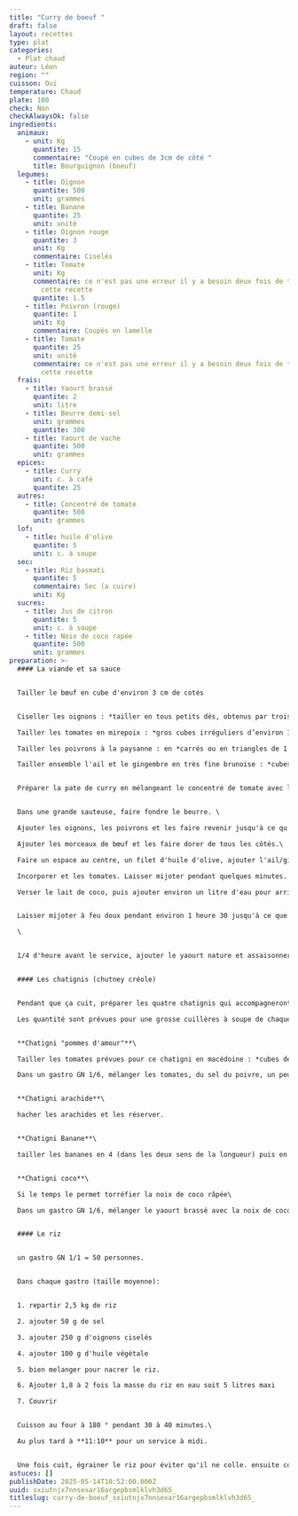 ```yaml
---
title: "Curry de boeuf "
draft: false
layout: recettes
type: plat
categories:
  - Plat chaud
auteur: Léon
region: ""
cuisson: Oui
temperature: Chaud
plate: 100
check: Non
checkAlwaysOk: false
ingredients:
  animaux:
    - unit: Kg
      quantite: 15
      commentaire: "Coupé en cubes de 3cm de côté "
      title: Bourguignon (boeuf)
  legumes:
    - title: Oignon
      quantite: 500
      unit: grammes
    - title: Banane
      quantite: 25
      unit: unité
    - title: Oignon rouge
      quantite: 3
      unit: Kg
      commentaire: Ciselés
    - title: Tomate
      unit: Kg
      commentaire: ce n'est pas une erreur il y a besoin deux fois de tomates dans
        cette recette
      quantite: 1.5
    - title: Poivron (rouge)
      quantite: 1
      unit: Kg
      commentaire: Coupés en lamelle
    - title: Tomate
      quantite: 25
      unit: unité
      commentaire: ce n'est pas une erreur il y a besoin deux fois de tomates dans
        cette recette
  frais:
    - title: Yaourt brassé
      quantite: 2
      unit: litre
    - title: Beurre demi-sel
      unit: grammes
      quantite: 300
    - title: Yaourt de vache
      quantite: 500
      unit: grammes
  epices:
    - title: Curry
      unit: c. à café
      quantite: 25
  autres:
    - title: Concentré de tomate
      quantite: 500
      unit: grammes
  lof:
    - title: huile d'olive
      quantite: 5
      unit: c. à soupe
  sec:
    - title: Riz basmati
      quantite: 5
      commentaire: Sec (a cuire)
      unit: Kg
  sucres:
    - title: Jus de citron
      quantite: 5
      unit: c. à soupe
    - title: Noix de coco rapée
      quantite: 500
      unit: grammes
preparation: >-
  #### La viande et sa sauce


  Tailler le bœuf en cube d'environ 3 cm de cotés


  Ciseller les oignons : *tailler en tous petits dés, obtenus par trois coupes successives (largeur, hauteur et longueur).*

  Tailler les tomates en mirepoix : *gros cubes irréguliers d’environ 1 cm de côté.*

  Tailler les poivrons à la paysanne : en *carrés ou en triangles de 1 cm de section.*

  Tailler ensemble l'ail et le gingembre en très fine brunoise : *cubes de 2 à 3 mm de côté normalement mais là encore plus petit.*


  Préparer la pate de curry en mélangeant le concentré de tomate avec la poudre de curry


  Dans une grande sauteuse, faire fondre le beurre. \

  Ajouter les oignons, les poivrons et les faire revenir jusqu'à ce qu'ils soient dorés.

  Ajouter les morceaux de bœuf et les faire dorer de tous les côtés.\

  Faire un espace au centre, un filet d'huile d'olive, ajouter l'ail/gingembre et la pate de curry et remuer pendant une minute (*pas plus sinon l'ail devient amer*).

  Incorporer et les tomates. Laisser mijoter pendant quelques minutes.

  Verser le lait de coco, puis ajouter environ un litre d'eau pour arriver à couvert. Bien mélanger.\


  Laisser mijoter à feu doux pendant environ 1 heure 30 jusqu'à ce que le bœuf soit tendre. Donc au plus tard à **10:30** pour un service à midi.\

  \


  1/4 d'heure avant le service, ajouter le yaourt nature et assaisonner avec du sel et du poivre selon votre goût. Laisser mijoter pendant encore 10 minutes.


  #### Les chatignis (chutney créole)


  Pendant que ça cuit, préparer les quatre chatignis qui accompagneront le plats.\

  Les quantité sont prévues pour une grosse cuillères à soupe de chaque chatigni par personnes.


  **Chatigni "pommes d'amour"**\

  Tailler les tomates prévues pour ce chatigni en macédoine : *cubes de 5 à 6 mm de côté*

  Dans un gastro GN 1/6, mélanger les tomates, du sel du poivre, un peu d'huile d'olive, de  l'ail/gingembre.


  **Chatigni arachide**\

  hacher les arachides et les réserver.


  **Chatigni Banane**\

  tailler les bananes en 4 (dans les deux sens de la longueur) puis en dés. Reserver avec un peu de jus de citron pour éviter l'oxidation


  **Chatigni coco**\

  Si le temps le permet torréfier la noix de coco râpée\

  Dans un gastro GN 1/6, mélanger le yaourt brassé avec la noix de coco râpée.


  #### Le riz


  un gastro GN 1/1 = 50 personnes. 


  Dans chaque gastro (taille moyenne):


  1. repartir 2,5 kg de riz

  2. ajouter 50 g de sel

  3. ajouter 250 g d'oignons ciselés

  4. ajouter 100 g d'huile végétale

  5. bien melanger pour nacrer le riz.

  6. Ajouter 1,8 à 2 fois la masse du riz en eau soit 5 litres maxi

  7. Couvrir 


  Cuisson au four à 180 ° pendant 30 à 40 minutes.\

  Au plus tard à **11:10** pour un service à midi.


  Une fois cuit, égrainer le riz pour éviter qu'il ne colle. ensuite couvrir et maintenir au bain marie.
astuces: []
publishDate: 2025-05-14T10:52:00.000Z
uuid: sxiutnjx7nnsexar16argepbsmlklvh3d65_
titleslug: curry-de-boeuf_sxiutnjx7nnsexar16argepbsmlklvh3d65_
---
```

